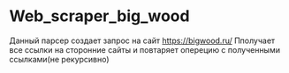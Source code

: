 # Web_scraper_big_wood
Данный парсер создает запрос на сайт https://bigwood.ru/
Пполучает все ссылки на сторонние сайты и повтаряет оперецию с полученными ссылками(не рекурсивно)
